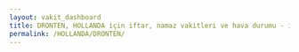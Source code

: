 ```yaml
---
layout: vakit_dashboard
title: DRONTEN, HOLLANDA için iftar, namaz vakitleri ve hava durumu - ilçe/eyalet seç
permalink: /HOLLANDA/DRONTEN/
---
```


<script type="text/javascript">
  var GLOBAL_COUNTRY = 'HOLLANDA';
  var GLOBAL_CITY = 'DRONTEN';
  var GLOBAL_STATE = '';
  var lat = 72;
  var lon = 21;
</script>
